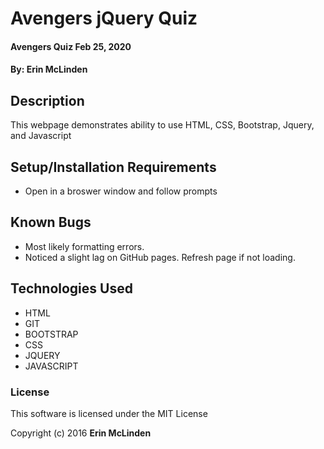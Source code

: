 # Avengers jQuery Quiz

#### Avengers Quiz Feb 25, 2020

#### By: **Erin McLinden**

## Description

This webpage demonstrates ability to use HTML, CSS, Bootstrap, Jquery, and Javascript

## Setup/Installation Requirements

* Open in a broswer window and follow prompts

## Known Bugs

* Most likely formatting errors.
* Noticed a slight lag on GitHub pages. Refresh page if not loading. 


## Technologies Used

* HTML
* GIT
* BOOTSTRAP
* CSS
* JQUERY
* JAVASCRIPT
### License

This software is licensed under the MIT License

Copyright (c) 2016 **Erin McLinden**
